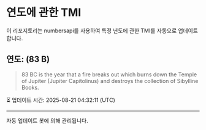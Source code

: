 
# 연도에 관한 TMI

이 리포지토리는 numbersapi를 사용하여 특정 년도에 관한 TMI를 자동으로 업데이트합니다.

## 연도: (83 B)
> 83 BC is the year that a fire breaks out which burns down the Temple of Jupiter (Jupiter Capitolinus) and destroys the collection of Sibylline Books.

⏳ 업데이트 시간: 2025-08-21 04:32:11 (UTC)

---
자동 업데이트 봇에 의해 관리됩니다.
